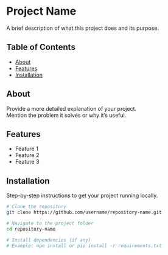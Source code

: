 # Project Name
A brief description of what this project does and its purpose.

## Table of Contents
- [About](#about)
- [Features](#features)
- [Installation](#installation)

## About
Provide a more detailed explanation of your project.  
Mention the problem it solves or why it’s useful.

## Features
- Feature 1
- Feature 2
- Feature 3

## Installation
Step-by-step instructions to get your project running locally.

```bash
# Clone the repository
git clone https://github.com/username/repository-name.git

# Navigate to the project folder
cd repository-name

# Install dependencies (if any)
# Example: npm install or pip install -r requirements.txt

